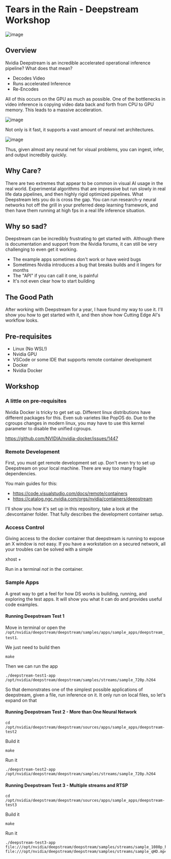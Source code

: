 # Tears in the Rain - Deepstream Workshop
![image](https://user-images.githubusercontent.com/1065118/189254429-e423a27a-14bb-4908-91c8-61be38b939cf.png)

## Overview
Nvidia Deepstream is an incredible accelerated operational inference pipeline? What does that mean?

* Decodes Video
* Runs accelerated Inference
* Re-Encodes

All of this occurs on the GPU as much as possible. One of the bottlenecks in video inference is copying video data back and forth from CPU to GPU memory.
This leads to a massive acceleration.

![image](https://user-images.githubusercontent.com/1065118/189396248-2832f7b6-961b-4145-8ca9-36057260cc26.png)

Not only is it fast, it supports a vast amount of neural net architectures.

![image](https://user-images.githubusercontent.com/1065118/189408180-3b0def90-a65c-4d26-9fa6-45dbbc8ebc4c.png)

Thus, given almost any neural net for visual problems, you can ingest, infer, and output incredbily quickly.

## Why Care?

There are two extremes that appear to be common in visual AI usage in the real world. Experimental algorithms that are impressive but run slowly 
in real life data pipelines, and then highly rigid optimized pipelines. What Deepstream lets you do is cross the gap. You can run research-y neural networks hot off the grill in your preferred deep learning framework, and then have them running at high fps in a real life inference situation.


## Why so sad?
Deepstream can be incredibly frustrating to get started with. Although there is documentation and support from the Nvidia forums, it can still be very challenging to even get it working.

* The example apps sometimes don't work or have weird bugs
* Sometimes Nvidia introduces a bug that breaks builds and it lingers for months
* The "API" if you can call it one, is painful
* It's not even clear how to start building

## The Good Path

After working with Deepstream for a year, I have found my way to use it. I'll show you how to get started with it, and then show how Cutting Edge AI's workflow looks.

## Pre-requisites

* Linux (No WSL!)
* Nvidia GPU
* VSCode or some IDE that supports remote container development
* Docker
* Nvidia Docker

## Workshop

### A little on pre-requisites
Nvidia Docker is tricky to get set up. Different linux distributions have different packages for this. Even sub varietes like PopOS do.
Due to the cgroups changes in modern linux, you may have to use this kernel parameter to disable the unified cgroups.

https://github.com/NVIDIA/nvidia-docker/issues/1447

### Remote Development
First, you must get remote development set up. Don't even try to set up Deepstream on your local machine. There are way too many fragile dependencies.

You main guides for this:

* https://code.visualstudio.com/docs/remote/containers
* https://catalog.ngc.nvidia.com/orgs/nvidia/containers/deepstream

I'll show you how it's set up in this repository, take a look at the .devcontainer folder. That fully describes the development container setup.

### Access Control
Giving access to the docker container that deepstream is running to expose an X window is not easy. If you have a workstation on a secured network, all your troubles can be solved with a simple 

  xhost +
  
Run in a terminal *not* in the container. 

### Sample Apps
A great way to get a feel for how DS works is building, running, and exploring the test apps. It will show you what it can do and provides useful code examples.

#### Running Deepstream Test 1

Move in terminal or open the `/opt/nvidia/deepstream/deepstream/samples/apps/sample_apps/deepstream_test1`.

We just need to build then

    make
  
Then we can run the app

    ./deepstream-test1-app /opt/nvidia/deepstream/deepstream/samples/streams/sample_720p.h264
  
So that demonstrates one of the simplest possible applications of deepstream, given a file, run inference on it. It only run on local files, so let's expand on that

#### Running Deepstream Test 2 - More than One Neural Network

    cd /opt/nvidia/deepstream/deepstream/sources/apps/sample_apps/deepstream-test2
  
Build it

    make

Run it

    ./deepstream-test2-app /opt/nvidia/deepstream/deepstream/samples/streams/sample_720p.h264
    
#### Running Deepstream Test 3 - Multiple streams and RTSP

    cd /opt/nvidia/deepstream/deepstream/sources/apps/sample_apps/deepstream-test3
    
Build it

    make

Run it

    ./deepstream-test3-app file:///opt/nvidia/deepstream/deepstream/samples/streams/sample_1080p_h265.mp4 file:///opt/nvidia/deepstream/deepstream/samples/streams/sample_qHD.mp4
    




